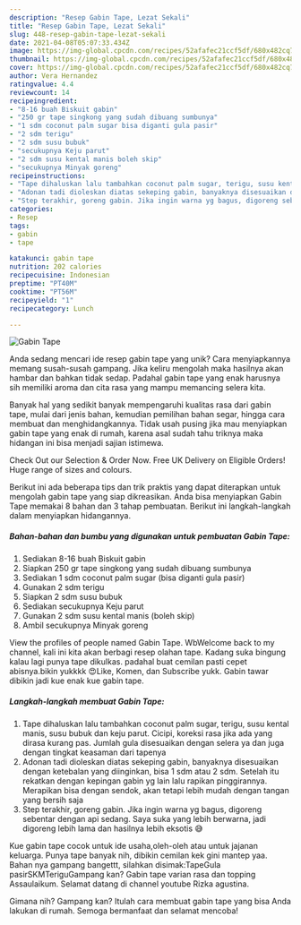 ```yaml
---
description: "Resep Gabin Tape, Lezat Sekali"
title: "Resep Gabin Tape, Lezat Sekali"
slug: 448-resep-gabin-tape-lezat-sekali
date: 2021-04-08T05:07:33.434Z
image: https://img-global.cpcdn.com/recipes/52afafec21ccf5df/680x482cq70/gabin-tape-foto-resep-utama.jpg
thumbnail: https://img-global.cpcdn.com/recipes/52afafec21ccf5df/680x482cq70/gabin-tape-foto-resep-utama.jpg
cover: https://img-global.cpcdn.com/recipes/52afafec21ccf5df/680x482cq70/gabin-tape-foto-resep-utama.jpg
author: Vera Hernandez
ratingvalue: 4.4
reviewcount: 14
recipeingredient:
- "8-16 buah Biskuit gabin"
- "250 gr tape singkong yang sudah dibuang sumbunya"
- "1 sdm coconut palm sugar bisa diganti gula pasir"
- "2 sdm terigu"
- "2 sdm susu bubuk"
- "secukupnya Keju parut"
- "2 sdm susu kental manis boleh skip"
- "secukupnya Minyak goreng"
recipeinstructions:
- "Tape dihaluskan lalu tambahkan coconut palm sugar, terigu, susu kental manis, susu bubuk dan keju parut. Cicipi, koreksi rasa jika ada yang dirasa kurang pas. Jumlah gula disesuaikan dengan selera ya dan juga dengan tingkat keasaman dari tapenya"
- "Adonan tadi dioleskan diatas sekeping gabin, banyaknya disesuaikan dengan ketebalan yang diinginkan, bisa 1 sdm atau 2 sdm. Setelah itu rekatkan dengan kepingan gabin yg lain lalu rapikan pinggirannya. Merapikan bisa dengan sendok, akan tetapi lebih mudah dengan tangan yang bersih saja"
- "Step terakhir, goreng gabin. Jika ingin warna yg bagus, digoreng sebentar dengan api sedang. Saya suka yang lebih berwarna, jadi digoreng lebih lama dan hasilnya lebih eksotis 😅"
categories:
- Resep
tags:
- gabin
- tape

katakunci: gabin tape 
nutrition: 202 calories
recipecuisine: Indonesian
preptime: "PT40M"
cooktime: "PT56M"
recipeyield: "1"
recipecategory: Lunch

---
```



![Gabin Tape](https://img-global.cpcdn.com/recipes/52afafec21ccf5df/680x482cq70/gabin-tape-foto-resep-utama.jpg)

Anda sedang mencari ide resep gabin tape yang unik? Cara menyiapkannya memang susah-susah gampang. Jika keliru mengolah maka hasilnya akan hambar dan bahkan tidak sedap. Padahal gabin tape yang enak harusnya sih memiliki aroma dan cita rasa yang mampu memancing selera kita.

Banyak hal yang sedikit banyak mempengaruhi kualitas rasa dari gabin tape, mulai dari jenis bahan, kemudian pemilihan bahan segar, hingga cara membuat dan menghidangkannya. Tidak usah pusing jika mau menyiapkan gabin tape yang enak di rumah, karena asal sudah tahu triknya maka hidangan ini bisa menjadi sajian istimewa.

Check Out our Selection &amp; Order Now. Free UK Delivery on Eligible Orders! Huge range of sizes and colours.


Berikut ini ada beberapa tips dan trik praktis yang dapat diterapkan untuk mengolah gabin tape yang siap dikreasikan. Anda bisa menyiapkan Gabin Tape memakai 8 bahan dan 3 tahap pembuatan. Berikut ini langkah-langkah dalam menyiapkan hidangannya.

<!--inarticleads1-->

##### Bahan-bahan dan bumbu yang digunakan untuk pembuatan Gabin Tape:

1. Sediakan 8-16 buah Biskuit gabin
1. Siapkan 250 gr tape singkong yang sudah dibuang sumbunya
1. Sediakan 1 sdm coconut palm sugar (bisa diganti gula pasir)
1. Gunakan 2 sdm terigu
1. Siapkan 2 sdm susu bubuk
1. Sediakan secukupnya Keju parut
1. Gunakan 2 sdm susu kental manis (boleh skip)
1. Ambil secukupnya Minyak goreng


View the profiles of people named Gabin Tape. WbWelcome back to my channel, kali ini kita akan berbagi resep olahan tape. Kadang suka bingung kalau lagi punya tape dikulkas. padahal buat cemilan pasti cepet abisnya.bikin yukkkk 😍Like, Komen, dan Subscribe yukk. Gabin tawar dibikin jadi kue enak kue gabin tape. 

<!--inarticleads2-->

##### Langkah-langkah membuat Gabin Tape:

1. Tape dihaluskan lalu tambahkan coconut palm sugar, terigu, susu kental manis, susu bubuk dan keju parut. Cicipi, koreksi rasa jika ada yang dirasa kurang pas. Jumlah gula disesuaikan dengan selera ya dan juga dengan tingkat keasaman dari tapenya
1. Adonan tadi dioleskan diatas sekeping gabin, banyaknya disesuaikan dengan ketebalan yang diinginkan, bisa 1 sdm atau 2 sdm. Setelah itu rekatkan dengan kepingan gabin yg lain lalu rapikan pinggirannya. Merapikan bisa dengan sendok, akan tetapi lebih mudah dengan tangan yang bersih saja
1. Step terakhir, goreng gabin. Jika ingin warna yg bagus, digoreng sebentar dengan api sedang. Saya suka yang lebih berwarna, jadi digoreng lebih lama dan hasilnya lebih eksotis 😅


Kue gabin tape cocok untuk ide usaha,oleh-oleh atau untuk jajanan keluarga. Punya tape banyak nih, dibikin cemilan kek gini mantep yaa. Bahan nya gampang bangettt, silahkan disimak:TapeGula pasirSKMTeriguGampang kan? Gabin tape varian rasa dan topping Assaulaikum. Selamat datang di channel youtube Rizka agustina. 

Gimana nih? Gampang kan? Itulah cara membuat gabin tape yang bisa Anda lakukan di rumah. Semoga bermanfaat dan selamat mencoba!
